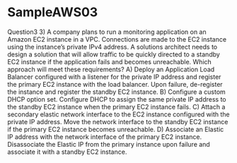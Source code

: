 # SampleAWS03
Question3
3) A company plans to run a monitoring application on an Amazon EC2 instance in a VPC. Connections
are made to the EC2 instance using the instance’s private IPv4 address. A solutions architect needs to
design a solution that will allow traffic to be quickly directed to a standby EC2 instance if the application
fails and becomes unreachable.
Which approach will meet these requirements?
A) Deploy an Application Load Balancer configured with a listener for the private IP address and register the
primary EC2 instance with the load balancer. Upon failure, de-register the instance and register the
standby EC2 instance.
B) Configure a custom DHCP option set. Configure DHCP to assign the same private IP address to the
standby EC2 instance when the primary EC2 instance fails.
C) Attach a secondary elastic network interface to the EC2 instance configured with the private IP address.
Move the network interface to the standby EC2 instance if the primary EC2 instance becomes
unreachable.
D) Associate an Elastic IP address with the network interface of the primary EC2 instance. Disassociate the
Elastic IP from the primary instance upon failure and associate it with a standby EC2 instance.
